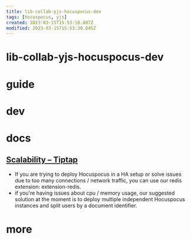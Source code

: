 ```yaml
---
title: lib-collab-yjs-hocuspocus-dev
tags: [hocuspocus, yjs]
created: 2023-03-15T15:53:10.097Z
modified: 2023-03-15T15:53:30.845Z
---
```


# lib-collab-yjs-hocuspocus-dev

# guide

# dev

# docs

## [Scalability – Tiptap](https://tiptap.dev/docs/hocuspocus/guides/scalability)

- If you are trying to deploy Hocuspocus in a HA setup or solve issues due to too many connections / network traffic, you can use our redis extension: extension-redis.
- if you're having issues about cpu / memory usage, our suggested solution at the moment is to deploy multiple independent Hocuspocus instances and split users by a document identifier.
# more
